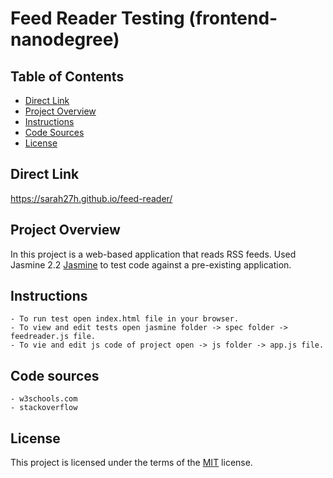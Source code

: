 Feed Reader Testing (frontend-nanodegree)
===============================

## Table of Contents

* [Direct Link](#direct-link)
* [Project Overview](#project-overview)
* [Instructions](#instructions)
* [Code Sources](#code-sources)
* [License](#license)

## Direct Link

https://sarah27h.github.io/feed-reader/

## Project Overview

In this project is a web-based application that reads RSS feeds. Used Jasmine 2.2 [Jasmine](http://jasmine.github.io/) to test code against a pre-existing application.  

## Instructions

    - To run test open index.html file in your browser.
    - To view and edit tests open jasmine folder -> spec folder -> feedreader.js file.
    - To vie and edit js code of project open -> js folder -> app.js file.

## Code sources

    - w3schools.com
    - stackoverflow

## License

This project is licensed under the terms of the <a href="https://choosealicense.com/licenses/mit/" rel="nofollow">MIT</a> license.
